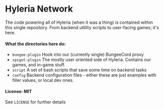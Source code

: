# Hyleria Network

The code powering all of Hyleria (when it was a thing) is contained within this single repository. From backend utlility scripts to user-facing games; it's here.

#### What the directories here do:

 - `bungee-plugin` Hook into our (currently single) BungeeCord proxy
 - `spigot-plugin` The mostly user oriented side of Hyleria. Contains our games, and in-game stuff.
 - `script` A set of bash scripts that save some time on backend tasks
 - `config` Backend configuration files - either these are just examples with filler values, or local dev ones.


#### License: MIT

See `LICENSE` for further details
